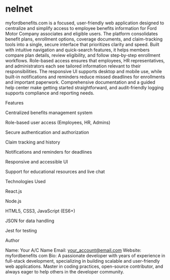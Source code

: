 # nelnet
myfordbenefits.com is a focused, user-friendly web application designed to centralize and simplify access to employee benefits information for Ford Motor Company associates and eligible users. The platform consolidates benefit plans, enrollment options, coverage documents, and claim-tracking tools into a single, secure interface that prioritizes clarity and speed. Built with intuitive navigation and quick-search features, it helps members compare plan details, review eligibility, and follow step‑by‑step enrollment workflows. Role-based access ensures that employees, HR representatives, and administrators each see tailored information relevant to their responsibilities. The responsive UI supports desktop and mobile use, while built-in notifications and reminders reduce missed deadlines for enrollments and important paperwork. Comprehensive documentation and a guided help center make getting started straightforward, and audit-friendly logging supports compliance and reporting needs. 

Features

Centralized benefits management system

Role-based user access (Employees, HR, Admins)

Secure authentication and authorization

Claim tracking and history

Notifications and reminders for deadlines

Responsive and accessible UI

Support for educational resources and live chat

Technologies Used

React.js

Node.js

HTML5, CSS3, JavaScript (ES6+)

JSON for data handling

Jest for testing

Author

Name: Your A/C Name
Email: your_account@email.com
Website: myfordbenefits com
Bio: A passionate developer with years of experience in full-stack development, specializing in building scalable and user-friendly web applications. Master in coding practices, open-source contributor, and always eager to help others in the developer community.
